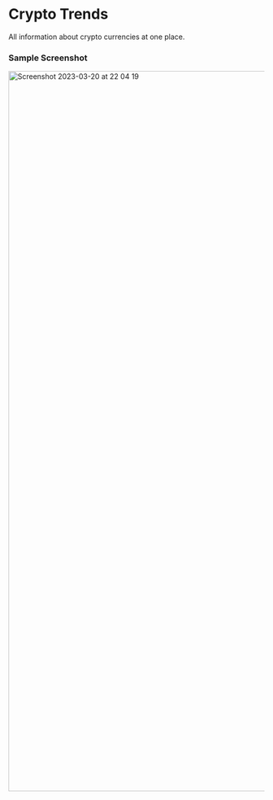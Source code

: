 # Crypto Trends
All information about crypto currencies at one place.


### Sample Screenshot
<img width="1416" alt="Screenshot 2023-03-20 at 22 04 19" src="https://user-images.githubusercontent.com/101263466/226407767-1d66008b-fc72-49a3-a2c0-36cf899933e1.png">
